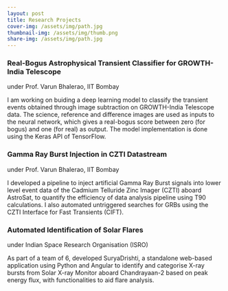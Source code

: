 ```yaml
---
layout: post
title: Research Projects
cover-img: /assets/img/path.jpg
thumbnail-img: /assets/img/thumb.png
share-img: /assets/img/path.jpg
---
```


### Real-Bogus Astrophysical Transient Classifier for GROWTH-India Telescope

under Prof. Varun Bhalerao, IIT Bombay

I am working on buiding a deep learning model to classify the transient events obtained through image subtraction on GROWTH-India Telescope data. The science, reference
and difference images are used as inputs to the neural network, which gives a real-bogus score between zero (for bogus) and one (for real) as output. The model 
implementation is done using the Keras API of TensorFlow.

### Gamma Ray Burst Injection in CZTI Datastream

under Prof. Varun Bhalerao, IIT Bombay

I developed a pipeline to inject artificial Gamma Ray Burst signals into lower level event data of the Cadmium Telluride Zinc Imager (CZTI) aboard AstroSat, to quantify 
the efficiency of data analysis pipeline using T90 calculations. I also automated untriggered searches for GRBs using the CZTI Interface for Fast Transients (CIFT).

### Automated Identification of Solar Flares

under Indian Space Research Organisation (ISRO)

As part of a team of 6, developed SuryaDrishti, a standalone web-based application using Python and Angular to identify and categorise X-ray bursts from Solar X-ray 
Monitor aboard Chandrayaan-2 based on peak energy flux, with functionalities to aid flare analysis.

